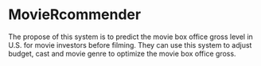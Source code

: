 # MovieRcommender


The propose of this system is to predict the movie box office gross level in U.S. for movie investors before filming. They can use this system to adjust budget, cast and movie genre to optimize the movie box office gross.
